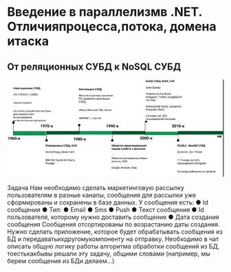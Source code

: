 # Введение в параллелизмв .NET. Отличияпроцесса,потока, домена итаска

## От реляционных СУБД к NoSQL СУБД

![img](https://github.com/IlyaGall/C-/blob/main/34%20%D0%91%D0%B0%D0%B7%D1%8B%20%D0%B4%D0%B0%D0%BD%D0%BD%D1%8B%D1%85%20NoSQL%20%D0%B1%D0%B0%D0%B7%D1%8B%20%D0%B8%20%D0%B8%D1%85%20%D0%BE%D1%81%D0%BE%D0%B1%D0%B5%D0%BD%D0%BD%D0%BE%D1%81%D1%82%D0%B8/IMG/1.JPG)

Задача
Нам необходимо сделать маркетинговую рассылку пользователям в разные каналы,
сообщения для рассылки уже сформированы и сохранены в базе данных. У сообщения есть:
● Id сообщения
● Тип:
    ● Email
    ● Sms
    ● Push
● Текст сообщения
● Id пользователя, которому нужно доставить сообщение
● Дата создания сообщения
Сообщения отсортированы по возрастанию даты создания. Нужно сделать приложение, которое будет обрабатывать сообщения из БД и передаватьихдругомукомпоненту на отправку. Необходимо в чат описать общую логику работы алгоритма обработки сообщений из БД, тоестькакбывы решали эту задачу, общими словами (например, мы берем сообщения из БДи делаем...)